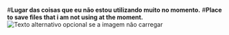 #**Lugar das coisas que eu não estou utilizando muito no momento.**
#**Place to save files that i am not using at the moment.**
	![Texto alternativo opcional se a imagem não carregar](https://assetway.com.br/wp-content/uploads/2018/07/mr-cup-fabien-barral-86068-unsplash-1.jpg)
